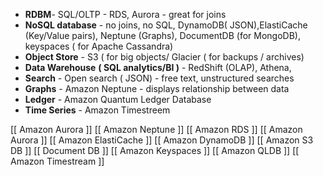 - **RDBM**- SQL/OLTP - RDS, Aurora - great for joins
- **NoSQL database** - no joins, no SQL, DynamoDB( JSON),ElastiCache (Key/Value pairs), Neptune (Graphs), DocumentDB (for MongoDB), keyspaces ( for Apache Cassandra)
- **Object Store**  - S3 ( for big objects/ Glacier ( for backups / archives)
- **Data Warehouse** **( SQL analytics/BI )**  - RedShift (OLAP), Athena,  
- **Search** - Open search ( JSON) - free text, unstructured searches
- **Graphs** - Amazon Neptune - displays relationship between data
- **Ledger** - Amazon Quantum Ledger Database
- **Time Series** - Amazon Timestreem


[[ Amazon Aurora ]]
[[ Amazon Neptune ]]
[[ Amazon RDS ]]
[[ Amazon Aurora ]]
[[ Amazon ElastiCache ]]
[[ Amazon DynamoDB ]]
[[ Amazon S3 DB ]]
[[ Document DB ]]
[[ Amazon Keyspaces ]]
[[ Amazon QLDB ]]
[[ Amazon Timestream ]]

